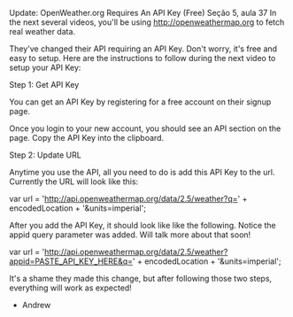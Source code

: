 Update: OpenWeather.org Requires An API Key (Free)
Seção 5, aula 37
In the next several videos, you'll be using http://openweathermap.org to fetch real weather data.

They've changed their API requiring an API Key. Don't worry, it's free and easy to setup. Here are the instructions to follow during the next video to setup your API Key:

Step 1: Get API Key

You can get an API Key by registering for a free account on their signup page.

Once you login to your new account, you should see an API section on the page. Copy the API Key into the clipboard.

Step 2: Update URL

Anytime you use the API, all you need to do is add this API Key to the url. Currently the URL will look like this:

var url = 'http://api.openweathermap.org/data/2.5/weather?q=' + encodedLocation + '&units=imperial';

After you add the API Key, it should look like like the following. Notice the appid query parameter was added. Will talk more about that soon!

var url = 'http://api.openweathermap.org/data/2.5/weather?appid=PASTE_API_KEY_HERE&q=' + encodedLocation + '&units=imperial';

It's a shame they made this change, but after following those two steps, everything will work as expected!

- Andrew
